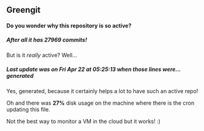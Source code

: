 ## Greengit

#### Do you wonder why this repository is so active?

##### After all it has 27969 commits!

But is it *really* active? Well...

##### Last update was on Fri Apr 22 at 05:25:13 when those lines were... generated

Yes, generated, because it certainly helps a lot to have such an active repo!

Oh and there was **27%** disk usage on the machine
where there is the cron updating this file.

Not the best way to monitor a VM in the cloud but it works! :)
